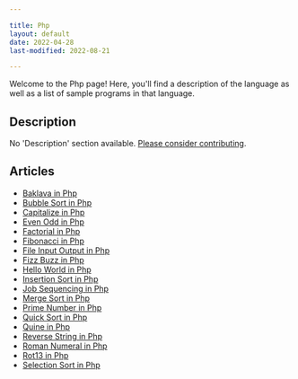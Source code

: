 ```yaml
---

title: Php
layout: default
date: 2022-04-28
last-modified: 2022-08-21

---
```


Welcome to the Php page! Here, you'll find a description of the language as well as a list of sample programs in that language.

## Description

No 'Description' section available. [Please consider contributing](https://github.com/TheRenegadeCoder/sample-programs-website).

## Articles

- [Baklava in Php](https://sampleprograms.io/projects/baklava/php)
- [Bubble Sort in Php](https://sampleprograms.io/projects/bubble-sort/php)
- [Capitalize in Php](https://sampleprograms.io/projects/capitalize/php)
- [Even Odd in Php](https://sampleprograms.io/projects/even-odd/php)
- [Factorial in Php](https://sampleprograms.io/projects/factorial/php)
- [Fibonacci in Php](https://sampleprograms.io/projects/fibonacci/php)
- [File Input Output in Php](https://sampleprograms.io/projects/file-input-output/php)
- [Fizz Buzz in Php](https://sampleprograms.io/projects/fizz-buzz/php)
- [Hello World in Php](https://sampleprograms.io/projects/hello-world/php)
- [Insertion Sort in Php](https://sampleprograms.io/projects/insertion-sort/php)
- [Job Sequencing in Php](https://sampleprograms.io/projects/job-sequencing/php)
- [Merge Sort in Php](https://sampleprograms.io/projects/merge-sort/php)
- [Prime Number in Php](https://sampleprograms.io/projects/prime-number/php)
- [Quick Sort in Php](https://sampleprograms.io/projects/quick-sort/php)
- [Quine in Php](https://sampleprograms.io/projects/quine/php)
- [Reverse String in Php](https://sampleprograms.io/projects/reverse-string/php)
- [Roman Numeral in Php](https://sampleprograms.io/projects/roman-numeral/php)
- [Rot13 in Php](https://sampleprograms.io/projects/rot13/php)
- [Selection Sort in Php](https://sampleprograms.io/projects/selection-sort/php)
